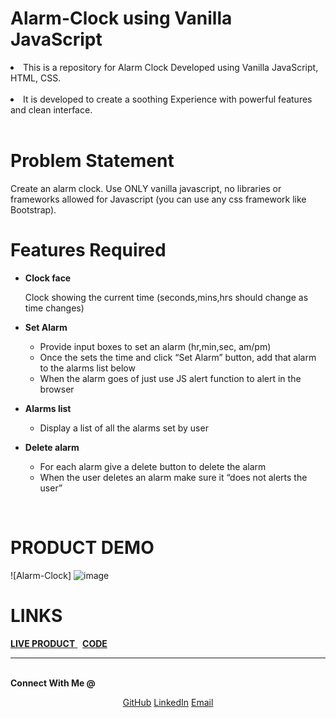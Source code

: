 # Alarm-Clock using Vanilla JavaScript

<li>This is a repository for Alarm Clock Developed using Vanilla JavaScript, HTML, CSS.</li>
<br>
<li> It is developed to create a soothing Experience with powerful features and clean interface.</li>
<br>

# Problem Statement

Create an alarm clock. Use ONLY vanilla javascript, no libraries or frameworks allowed for Javascript (you can use any css framework like Bootstrap).
<br>

# Features Required

- <b>Clock face</b><br>

  Clock showing the current time (seconds,mins,hrs should change as time changes)

- <b>Set Alarm</b> <br>

  - Provide input boxes to set an alarm (hr,min,sec, am/pm)
  - Once the sets the time and click “Set Alarm” button, add that alarm to the alarms list below
  - When the alarm goes of just use JS alert function to alert in the browser

- <b>Alarms list</b> <br>

  - Display a list of all the alarms set by user
 
- <b>Delete alarm</b> <br>
  - For each alarm give a delete button to delete the alarm
  - When the user deletes an alarm make sure it “does not alerts the user”

<br>

# PRODUCT DEMO

![Alarm-Clock] ![image](https://user-images.githubusercontent.com/86460997/209664392-faeaf26b-4864-40cb-b5a8-d9cab1289737.png)
 <br>

# LINKS

 <!-- Page demo--> 
 <a href = "https://saurabhdixit93.github.io/ClockAlaram/"> <b>LIVE PRODUCT</b> </a>  &nbsp; <!-- repositary--> <a href = "https://saurabhdixit93.github.io/ClockAlaram/"> <b>CODE</b> </a> <br> 

--------------------------------------------------------------------------------------------------------------------------------------------------------
<br>
<strong>Connect With Me @</strong>

<p align="center">
<a href="https://github.com/Saurabhdixit93">GitHub</a>
<a href="https://www.linkedin.com/in/saurabh-dixit-01b675215">LinkedIn</a>
<a href="mailto:smartds2550@gmail.com">Email</a>

</p>







 
